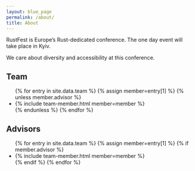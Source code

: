```yaml
---
layout: blue_page
permalink: /about/
title: About
---
```


RustFest is Europe’s Rust-dedicated conference. The one day event will take place in Kyiv.

We care about diversity and accessibility at this conference.

<section>
  <h2>Team</h2>
  <ul class="team">
    {% for entry in site.data.team %}
      {% assign member=entry[1] %}
      {% unless member.advisor %}
        <li>
          {% include team-member.html member=member %}
        </li>
      {% endunless %}
    {% endfor %}
  </ul>
</section>

<section>
  <h2>Advisors</h2>
  <ul class="team">
    {% for entry in site.data.team %}
      {% assign member=entry[1] %}
      {% if member.advisor %}
        <li>
          {% include team-member.html member=member %}
        </li>
      {% endif %}
    {% endfor %}
  </ul>
</section>
